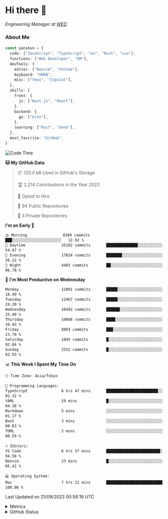# Hi there&nbsp;:wave:

<!-- ![Alt text](https://spotify-recently-played-readme.vercel.app/api?user=31kynbuubkiu3r4qh4hjuaglhfay) -->

_Engineering Manager at [WED](https://github.com/wedinc)_

### About Me

```ts
const yanskun = {
  code: ["JavaScript", "TypeScript", "Go", "Rust", "Lua"],
  functions: ["Web Developer", "EM"],
  devTools: {
    editor: ["Neovim", "VSCode"],
    keyboard: "HHKB",
    misc: ["tmux", "Copilot"],
  },
  skills: {
    front: {
      js: ["Nuxt.js", "React"],
    },
    backend: {
      go: ["Echo"],
    },
    learning: ["Rust", "Deno"],
  },
  most_favirite: "GitHub",
}
```

<!--START_SECTION:waka-->
![Code Time](http://img.shields.io/badge/Code%20Time-481%20hrs%2058%20mins-blue)

**🐱 My GitHub Data** 

> 📦 120.0 kB Used in GitHub's Storage 
 > 
> 🏆 2,214 Contributions in the Year 2023
 > 
> 💼 Opted to Hire
 > 
> 📜 94 Public Repositories 
 > 
> 🔑 3 Private Repositories 
 > 
**I'm an Early 🐤** 

```text
🌞 Morning                8389 commits        ███░░░░░░░░░░░░░░░░░░░░░░   12.92 % 
🌆 Daytime                35102 commits       ██████████████░░░░░░░░░░░   54.07 % 
🌃 Evening                17024 commits       ███████░░░░░░░░░░░░░░░░░░   26.22 % 
🌙 Night                  4403 commits        ██░░░░░░░░░░░░░░░░░░░░░░░   06.78 % 
```
📅 **I'm Most Productive on Wednesday** 

```text
Monday                   12001 commits       █████░░░░░░░░░░░░░░░░░░░░   18.49 % 
Tuesday                  12467 commits       █████░░░░░░░░░░░░░░░░░░░░   19.20 % 
Wednesday                16492 commits       ██████░░░░░░░░░░░░░░░░░░░   25.40 % 
Thursday                 10668 commits       ████░░░░░░░░░░░░░░░░░░░░░   16.43 % 
Friday                   8893 commits        ███░░░░░░░░░░░░░░░░░░░░░░   13.70 % 
Saturday                 1845 commits        █░░░░░░░░░░░░░░░░░░░░░░░░   02.84 % 
Sunday                   2552 commits        █░░░░░░░░░░░░░░░░░░░░░░░░   03.93 % 
```


📊 **This Week I Spent My Time On** 

```text
🕑︎ Time Zone: Asia/Tokyo

💬 Programming Languages: 
TypeScript               6 hrs 47 mins       ███████████████████████░░   92.32 % 
YAML                     19 mins             █░░░░░░░░░░░░░░░░░░░░░░░░   04.38 % 
Markdown                 5 mins              ░░░░░░░░░░░░░░░░░░░░░░░░░   01.17 % 
Bash                     3 mins              ░░░░░░░░░░░░░░░░░░░░░░░░░   00.83 % 
TOML                     2 mins              ░░░░░░░░░░░░░░░░░░░░░░░░░   00.59 % 

🔥 Editors: 
VS Code                  6 hrs 57 mins       ████████████████████████░   94.58 % 
Neovim                   23 mins             █░░░░░░░░░░░░░░░░░░░░░░░░   05.42 % 

💻 Operating System: 
Mac                      7 hrs 21 mins       █████████████████████████   100.00 % 
```


 Last Updated on 21/09/2023 00:58:19 UTC
<!--END_SECTION:waka-->

<details>
  <summary>Metrics</summary>
  <img src="https://github.com/yanskun/yanskun/blob/main/github-metrics.svg" alt="Metrics">
</details>

<details>
  <summary>GitHub Status</summary>
  <picture>
    <source media="(prefers-color-scheme: dark)" srcset="https://raw.githubusercontent.com/yanskun/yanskun/master/profile-summary-card-output/nord_dark/0-profile-details.svg">
   <img src="https://raw.githubusercontent.com/yanskun/yanskun/master/profile-summary-card-output/default/0-profile-details.svg">
  </picture>
  <br>
  <picture>
    <source media="(prefers-color-scheme: dark)" srcset="https://raw.githubusercontent.com/yanskun/yanskun/master/profile-summary-card-output/nord_dark/1-repos-per-language.svg">
   <img src="https://raw.githubusercontent.com/yanskun/yanskun/master/profile-summary-card-output/default/1-repos-per-language.svg">
  </picture>
  <picture>
    <source media="(prefers-color-scheme: dark)" srcset="https://raw.githubusercontent.com/yanskun/yanskun/master/profile-summary-card-output/nord_dark/2-most-commit-language.svg">
   <img src="https://raw.githubusercontent.com/yanskun/yanskun/master/profile-summary-card-output/default/2-most-commit-language.svg">
  </picture>
  <br>
  <picture>
    <source media="(prefers-color-scheme: dark)" srcset="https://raw.githubusercontent.com/yanskun/yanskun/master/profile-summary-card-output/nord_dark/3-stats.svg">
   <img src="https://raw.githubusercontent.com/yanskun/yanskun/master/profile-summary-card-output/default/3-stats.svg">
  </picture>
  <picture>
    <source media="(prefers-color-scheme: dark)" srcset="https://raw.githubusercontent.com/yanskun/yanskun/master/profile-summary-card-output/nord_dark/4-productive-time.svg">
   <img src="https://raw.githubusercontent.com/yanskun/yanskun/master/profile-summary-card-output/default/4-productive-time.svg">
  </picture>
</details>
